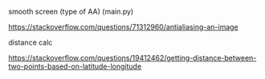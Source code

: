 smooth screen (type of AA) (main.py)

https://stackoverflow.com/questions/71312960/antialiasing-an-image


distance calc

https://stackoverflow.com/questions/19412462/getting-distance-between-two-points-based-on-latitude-longitude
